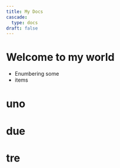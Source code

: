 ```yaml
---
title: My Docs
cascade:
  type: docs
draft: false
---
```


# Welcome to my world

* Enumbering some
* items

# uno
# due
# tre
